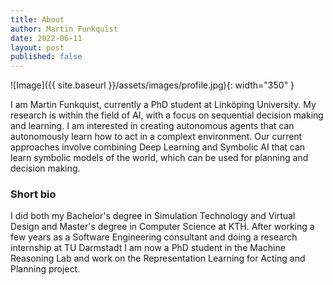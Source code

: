 ```yaml
---
title: About
author: Martin Funkquist
date: 2022-06-11
layout: post
published: false
---
```


![Image]({{ site.baseurl }}/assets/images/profile.jpg){: width="350" }

I am Martin Funkquist, currently a PhD student at Linköping University. My research is within the field of AI, with a focus on sequential decision making and learning. I am interested in creating autonomous agents that can autonomously learn how to act in a complext environment. Our current approaches involve combining Deep Learning and Symbolic AI that can learn symbolic models of the world, which can be used for planning and decision making. 

### Short bio
I did both my Bachelor's degree in Simulation Technology and Virtual Design and Master's degree in Computer Science at KTH. After working a few years as a Software Engineering consultant and doing a research internship at TU Darmstadt I am now a PhD student in the Machine Reasoning Lab and work on the Representation Learning for Acting and Planning project.


